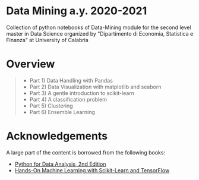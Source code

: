 # Data Mining a.y. 2020-2021
Collection of python notebooks  of Data-Mining module for the second level
master in Data Science organized by  "Dipartimento di Economia, Statistica e Finanza"
at University of Calabria

# Overview 
> * Part 1) Data Handling with Pandas
> * Part 2) Data Visualization with matplotlib and seaborn
> * Part 3) A gentle introduction to scikit-learn
> * Part 4) A classification problem
> * Part 5) Clustering
> * Part 6) Ensemble Learning




# Acknowledgements
A large part of the content is borrowed from the following books:

* [Python for Data Analysis, 2nd Edition](https://www.programmer-books.com/wp-content/uploads/2019/04/Python-for-Data-Analysis-2nd-Edition.pdf)
* [Hands-On Machine Learning with Scikit-Learn and TensorFlow](http://shop.oreilly.com/product/0636920052289.do)

